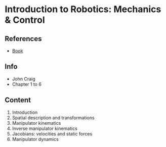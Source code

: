 # Introduction to Robotics: Mechanics & Control

## References
* [Book](http://www.mech.sharif.ir/c/document_library/get_file?uuid=5a4bb247-1430-4e46-942c-d692dead831f&groupId=14040)

## Info
- John Craig
- Chapter 1 to 6

## Content
1. Introduction
2. Spatial description and transformations
3. Manipulator kinematics
4. Inverse manipulator kinematics
5. Jacobians: velocities and static forces
6. Manipulator dynamics
